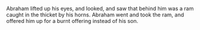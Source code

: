 Abraham lifted up his eyes, and looked, and saw that behind him was a ram caught in the thicket by his horns. Abraham went and took the ram, and offered him up for a burnt offering instead of his son.